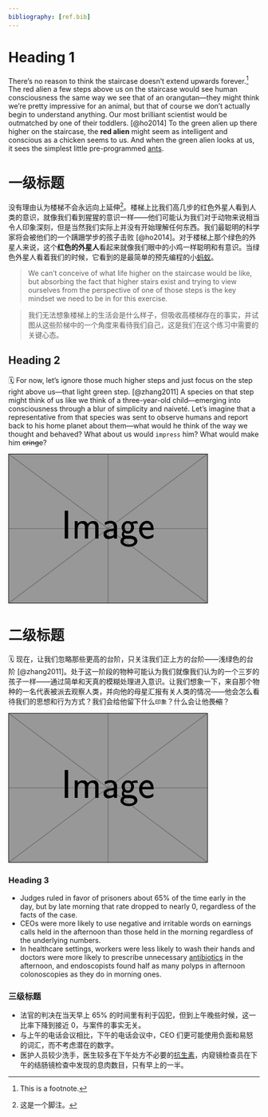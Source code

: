 ```yaml
---
bibliography: [ref.bib]
---
```



# Heading 1

There’s no reason to think the staircase doesn’t extend upwards forever.[^fnen] The red alien a few steps above us on the staircase would see human consciousness the same way we see that of an orangutan—they might think we’re pretty impressive for an animal, but that of course we don’t actually begin to understand anything. Our most brilliant scientist would be outmatched by one of their toddlers. [@ho2014] To the green alien up there higher on the staircase, the **red alien** might seem as intelligent and conscious as a chicken seems to us. And when the green alien looks at us, it sees the simplest little pre-programmed [ants](https://en.wikipedia.org/wiki/Ant).

[^fnen]: This is a footnote.

# 一级标题

没有理由认为楼梯不会永远向上延伸[^fncn]。楼梯上比我们高几步的红色外星人看到人类的意识，就像我们看到猩猩的意识一样——他们可能认为我们对于动物来说相当令人印象深刻，但是当然我们实际上并没有开始理解任何东西。我们最聪明的科学家将会被他们的一个蹒跚学步的孩子击败 [@ho2014]。对于楼梯上那个绿色的外星人来说，这个**红色的外星人**看起来就像我们眼中的小鸡一样聪明和有意识。当绿色外星人看着我们的时候，它看到的是最简单的预先编程的小[蚂蚁](https://zh.wikipedia.org/wiki/蚂蚁)。

[^fncn]: 这是一个脚注。

> We can’t conceive of what life higher on the staircase would be like, but absorbing the fact that higher stairs exist and trying to view ourselves from the perspective of one of those steps is the key mindset we need to be in for this exercise.

[//]: # (This is the ordinary comment, from <https://stackoverflow.com/a/20885980>)

> 我们无法想象楼梯上的生活会是什么样子，但吸收高楼梯存在的事实，并试图从这些阶梯中的一个角度来看待我们自己，这是我们在这个练习中需要的关键心态。

[//]: # (这是写作时手动添加的注释，参考 <https://stackoverflow.com/a/20885980>)

## Heading 2

🗓️ For now, let’s ignore those much higher steps and just focus on the step right above us—that light green step. [@zhang2011] A species on that step might think of us like we think of a three-year-old child—emerging into consciousness through a blur of simplicity and naiveté. Let’s imagine that a representative from that species was sent to observe humans and report back to his home planet about them—what would he think of the way we thought and behaved? What about us would `impress` him? What would make him ~~cringe~~?

![An Example Image](example-image.png)

# 二级标题

🗓️ 现在，让我们忽略那些更高的台阶，只关注我们正上方的台阶——浅绿色的台阶 [@zhang2011]。处于这一阶段的物种可能认为我们就像我们认为的一个三岁的孩子一样——通过简单和天真的模糊处理进入意识。让我们想象一下，来自那个物种的一名代表被派去观察人类，并向他的母星汇报有关人类的情况——他会怎么看待我们的思想和行为方式？我们会给他留下什么`印象`？什么会让他~~畏缩~~？

![一张示例图片](example-image.png)

### Heading 3

- Judges ruled in favor of prisoners about 65% of the time early in the day, but by late morning that rate dropped to nearly 0, regardless of the facts of the case.
- CEOs were more likely to use negative and irritable words on earnings calls held in the afternoon than those held in the morning regardless of the underlying numbers.
- In healthcare settings, workers were less likely to wash their hands and doctors were more likely to prescribe unnecessary [antibiotics](https://en.wikipedia.org/wiki/Antibiotic) in the afternoon, and endoscopists found half as many polyps in afternoon colonoscopies as they do in morning ones.

### 三级标题

- 法官的判决在当天早上 65% 的时间里有利于囚犯，但到上午晚些时候，这一比率下降到接近 0，与案件的事实无关。
- 与上午的电话会议相比，下午的电话会议中，CEO 们更可能使用负面和易怒的词汇，而不考虑潜在的数字。
- 医护人员较少洗手，医生较多在下午处方不必要的[抗生素](https://zh.wikipedia.org/wiki/抗细菌药)，内窥镜检查员在下午的结肠镜检查中发现的息肉数目，只有早上的一半。
